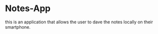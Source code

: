 # Notes-App

this is an application that allows the user to dave the notes locally on their smartphone.
